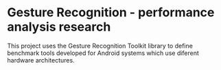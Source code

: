 Gesture Recognition - performance analysis research
===============

This project uses the Gesture Recognition Toolkit library to define benchmark tools developed for Android systems which use diferent hardware architectures.
